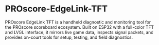# PROscore-EdgeLink-TFT
PROscore EdgeLink TFT is a handheld diagnostic and monitoring tool for the PROscore scoreboard ecosystem. Built on ESP32 with a full-color TFT and LVGL interface, it mirrors live game data, inspects signal packets, and provides on-court tools for setup, testing, and field diagnostics.
